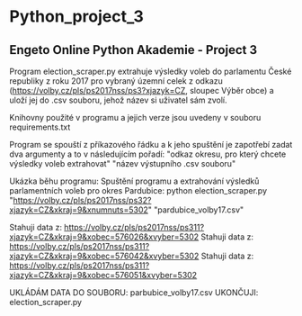 # Python_project_3
## <b>Engeto Online Python Akademie - Project 3</b>

Program election_scraper.py extrahuje výsledky voleb do parlamentu České republiky z roku 2017 pro vybraný územní celek z odkazu (https://volby.cz/pls/ps2017nss/ps3?xjazyk=CZ, sloupec Výběr obce) a uloží jej do .csv souboru, jehož název si uživatel sám zvolí.

Knihovny použité v programu a jejich verze jsou uvedeny v souboru requirements.txt

Program se spouští z příkazového řádku a k jeho spuštění je zapotřebí zadat dva argumenty a to v následujícím pořadí: 
"odkaz okresu, pro který chcete výsledky voleb extrahovat" "název výstupního .csv souboru"

Ukázka běhu programu:
Spuštění programu a extrahování výsledků parlamentních voleb pro okres Pardubice: 
python election_scraper.py "https://volby.cz/pls/ps2017nss/ps32?xjazyk=CZ&xkraj=9&xnumnuts=5302" "pardubice_volby17.csv"

Stahuji data z: https://volby.cz/pls/ps2017nss/ps311?xjazyk=CZ&xkraj=9&xobec=576026&xvyber=5302
Stahuji data z: https://volby.cz/pls/ps2017nss/ps311?xjazyk=CZ&xkraj=9&xobec=576042&xvyber=5302
Stahuji data z: https://volby.cz/pls/ps2017nss/ps311?xjazyk=CZ&xkraj=9&xobec=576051&xvyber=5302

UKLÁDÁM DATA DO SOUBORU: parbubice_volby17.csv
UKONČUJI: election_scraper.py
